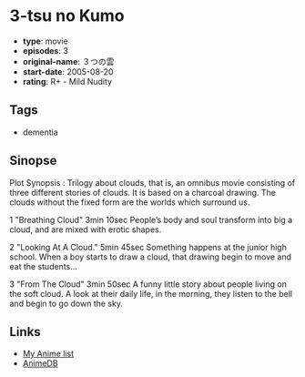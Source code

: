 # 3-tsu no Kumo

-   **type**: movie
-   **episodes**: 3
-   **original-name**: ３つの雲
-   **start-date**: 2005-08-20
-   **rating**: R+ - Mild Nudity

## Tags

-   dementia

## Sinopse

Plot Synopsis : Trilogy about clouds, that is, an omnibus movie consisting of three different stories of clouds. It is based on a charcoal drawing. The clouds without the fixed form are the worlds which surround us.

1 "Breathing Cloud" 3min 10sec
People’s body and soul transform into big a cloud, and are mixed with erotic shapes.

2 "Looking At A Cloud." 5min 45sec
Something happens at the junior high school. When a boy starts to draw a cloud, that drawing begin to move and eat the students...

3 "From The Cloud" 3min 50sec
A funny little story about people living on the soft cloud. A look at their daily life, in the morning, they listen to the bell and begin to go down the sky.

## Links

-   [My Anime list](https://myanimelist.net/anime/7809/3-tsu_no_Kumo)
-   [AnimeDB](http://anidb.info/perl-bin/animedb.pl?show=anime&aid=7047)
